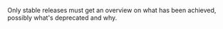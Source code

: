 Only stable releases must get an overview on what has been achieved, possibly what's deprecated and why.
